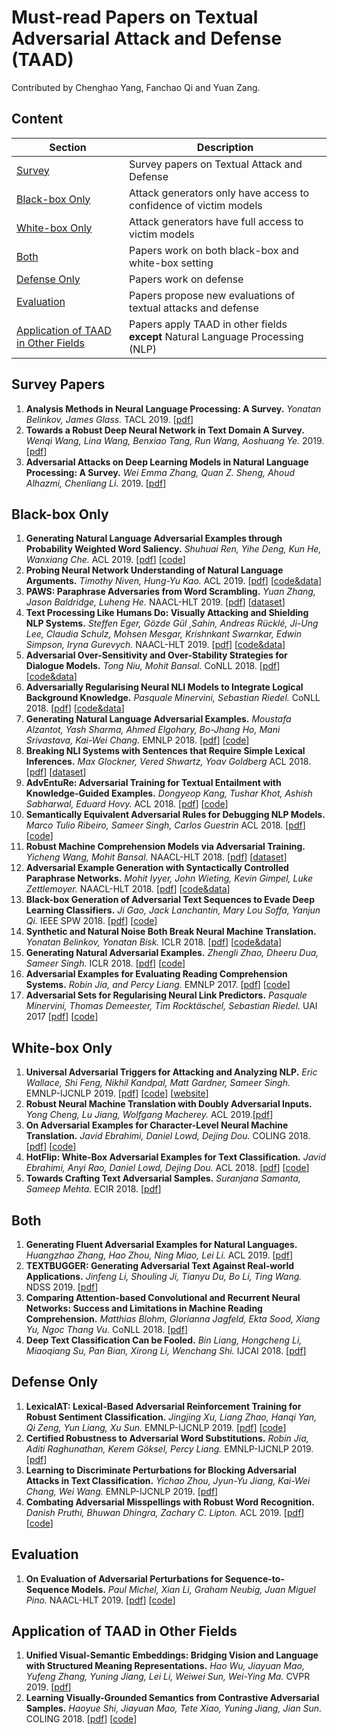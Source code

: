 # Must-read Papers on Textual Adversarial Attack and Defense (TAAD)

Contributed by Chenghao Yang, Fanchao Qi and Yuan Zang.


## Content

| Section | Description |
|-|-|
| [Survey](#survey) | Survey papers on Textual Attack and Defense |
| [Black-box Only](#black-box-only) | Attack generators only have access to confidence of victim models |
| [White-box Only](#white-box-only) | Attack generators have full access to victim models |
| [Both](#both) | Papers work on both black-box and white-box setting |
| [Defense Only](#defense-only) | Papers work on defense |
| [Evaluation](#evaluation) |  Papers propose new evaluations of textual attacks and defense |
| [Application of TAAD in Other Fields](#application-of-TAAD-in-other-fields) |  Papers apply TAAD in other fields **except** Natural Language Processing (NLP) |

## Survey Papers
1. **Analysis Methods in Neural Language Processing: A Survey.**
*Yonatan Belinkov, James Glass.* TACL 2019. [[pdf](https://www.aclweb.org/anthology/papers/Q/Q19/Q19-1004/)]
1. **Towards a Robust Deep Neural Network in Text Domain A Survey.**
*Wenqi Wang, Lina Wang, Benxiao Tang, Run Wang, Aoshuang Ye.* 2019. [[pdf](https://arxiv.org/pdf/1902.07285.pdf)]
1. **Adversarial Attacks on Deep Learning Models in Natural Language Processing: A Survey.**
*Wei Emma Zhang, Quan Z. Sheng, Ahoud Alhazmi, Chenliang Li.* 2019. [[pdf](https://arxiv.org/pdf/1901.06796.pdf)]

## Black-box Only
1. **Generating Natural Language Adversarial Examples through Probability Weighted Word Saliency.** *Shuhuai Ren, Yihe Deng, Kun He, Wanxiang Che.* ACL 2019. [[pdf](https://www.aclweb.org/anthology/P19-1103.pdf)] [[code](https://github.com/JHL-HUST/PWWS/)]
1. **Probing Neural Network Understanding of Natural Language Arguments.** *Timothy Niven, Hung-Yu Kao.* ACL 2019. [[pdf](https://www.aclweb.org/anthology/P19-1459.pdf)] [[code&data](https://github.com/IKMLab/arct2)]
1. **PAWS: Paraphrase Adversaries from Word Scrambling.**
*Yuan Zhang, Jason Baldridge, Luheng He.* NAACL-HLT 2019. [[pdf](https://www.aclweb.org/anthology/N19-1131)] [[dataset](https://g.co/dataset/paws)]
1. **Text Processing Like Humans Do: Visually Attacking and Shielding NLP Systems.**
*Steffen Eger, Gözde Gül ¸Sahin, Andreas Rücklé, Ji-Ung Lee, Claudia Schulz, Mohsen Mesgar, Krishnkant Swarnkar, Edwin Simpson, Iryna Gurevych.* NAACL-HLT 2019. [[pdf](https://www.aclweb.org/anthology/N19-1165)] [[code&data](https://github.com/UKPLab/naacl2019-like-humans-visual-attacks)]
1. **Adversarial Over-Sensitivity and Over-Stability Strategies for Dialogue Models.**
*Tong Niu, Mohit Bansal.* CoNLL 2018. [[pdf](https://www.aclweb.org/anthology/K18-1047)] [[code&data](https://github.com/WolfNiu/AdversarialDialogue)]
1. **Adversarially Regularising Neural NLI Models to Integrate Logical Background Knowledge.**
*Pasquale Minervini, Sebastian Riedel.* CoNLL 2018. [[pdf](https://www.aclweb.org/anthology/K18-1007)] [[code&data](https://github.com/uclmr/adversarial-nli/)]
1. **Generating Natural Language Adversarial Examples.**
*Moustafa Alzantot, Yash Sharma, Ahmed Elgohary, Bo-Jhang Ho, Mani Srivastava, Kai-Wei Chang.* EMNLP 2018. [[pdf](https://www.aclweb.org/anthology/D18-1316)] [[code](https://github.com/nesl/nlp_adversarial_examples)]
1. **Breaking NLI Systems with Sentences that Require Simple Lexical Inferences.**
*Max Glockner, Vered Shwartz, Yoav Goldberg* ACL 2018. [[pdf](https://www.aclweb.org/anthology/P18-2103)] [[dataset](https://github.com/BIU-NLP/Breaking_NLI)]
1. **AdvEntuRe: Adversarial Training for Textual Entailment with Knowledge-Guided Examples.**
*Dongyeop Kang, Tushar Khot, Ashish Sabharwal, Eduard Hovy.* ACL 2018. [[pdf](https://www.aclweb.org/anthology/P18-1225)] [[code](https://github.com/dykang/adventure)]
1. **Semantically Equivalent Adversarial Rules for Debugging NLP Models.**
*Marco Tulio Ribeiro, Sameer Singh, Carlos Guestrin* ACL 2018. [[pdf](https://aclweb.org/anthology/P18-1079)] [[code](https://github.com/marcotcr/sears)]
1. **Robust Machine Comprehension Models via Adversarial Training.**
*Yicheng Wang, Mohit Bansal.* NAACL-HLT 2018. [[pdf](https://www.aclweb.org/anthology/N18-2091)] [[dataset](https://drive.google.com/drive/folders/19Ye31SUpxdVyLzfaB2B7orbqSl9aOHfQ)]
1. **Adversarial Example Generation with Syntactically Controlled Paraphrase Networks.**
*Mohit Iyyer, John Wieting, Kevin Gimpel, Luke Zettlemoyer.* NAACL-HLT 2018. [[pdf](https://www.aclweb.org/anthology/N18-1170)] [[code&data](https://github.com/miyyer/scpn)]
1. **Black-box Generation of Adversarial Text Sequences to Evade Deep Learning Classifiers.**
*Ji Gao, Jack Lanchantin, Mary Lou Soffa, Yanjun Qi.* IEEE SPW 2018. [[pdf](https://ieeexplore.ieee.org/document/8424632)] [[code](https://github.com/QData/deepWordBug)]
1. **Synthetic and Natural Noise Both Break Neural Machine Translation.**
*Yonatan Belinkov, Yonatan Bisk.* ICLR 2018. [[pdf](https://arxiv.org/pdf/1711.02173.pdf)] [[code&data](https://github.com/ybisk/charNMT-noise)]
1. **Generating Natural Adversarial Examples.**
*Zhengli Zhao, Dheeru Dua, Sameer Singh.* ICLR 2018. [[pdf](https://arxiv.org/pdf/1710.11342.pdf)] [[code](https://github.com/zhengliz/natural-adversary)]
1. **Adversarial Examples for Evaluating Reading Comprehension Systems.**
*Robin Jia, and Percy Liang.* EMNLP 2017. [[pdf](https://www.aclweb.org/anthology/D17-1215)] [[code](https://github.com/robinjia/adversarial-squad)]
1. **Adversarial Sets for Regularising Neural Link Predictors.**
*Pasquale Minervini, Thomas Demeester, Tim Rocktäschel, Sebastian Riedel.* UAI 2017 [[pdf](https://arxiv.org/pdf/1707.07596.pdf)] [[code](https://github.com/uclmr/inferbeddings)]

## White-box Only
1. **Universal Adversarial Triggers for Attacking and Analyzing NLP.** *Eric Wallace, Shi Feng, Nikhil Kandpal, Matt Gardner, Sameer Singh.* EMNLP-IJCNLP 2019. [[pdf](https://arxiv.org/pdf/1908.07125.pdf)] [[code](https://github.com/Eric-Wallace/universal-triggers)] [[website](http://www.ericswallace.com/triggers)]
1. **Robust Neural Machine Translation with Doubly Adversarial Inputs.** *Yong Cheng, Lu Jiang, Wolfgang Macherey.* ACL 2019.[[pdf](https://www.aclweb.org/anthology/P19-1425)]
1. **On Adversarial Examples for Character-Level Neural Machine Translation.**
*Javid Ebrahimi, Daniel Lowd, Dejing Dou.* COLING 2018. [[pdf](https://www.aclweb.org/anthology/C18-1055)] [[code](https://github.com/jebivid/adversarial-nmt)]
1. **HotFlip: White-Box Adversarial Examples for Text Classification.**
*Javid Ebrahimi, Anyi Rao, Daniel Lowd, Dejing Dou.* ACL 2018. [[pdf](https://www.aclweb.org/anthology/P18-2006)] [[code](https://github.com/AnyiRao/WordAdver)]
1. **Towards Crafting Text Adversarial Samples.**
*Suranjana Samanta, Sameep Mehta.* ECIR 2018. [[pdf](https://arxiv.org/pdf/1707.02812.pdf)]

## Both
1. **Generating Fluent Adversarial Examples for Natural Languages.** *Huangzhao Zhang, Hao Zhou, Ning Miao, Lei Li.* ACL 2019. [[pdf](https://www.aclweb.org/anthology/P19-1559)]
1. **TEXTBUGGER: Generating Adversarial Text Against Real-world Applications.**
*Jinfeng Li, Shouling Ji, Tianyu Du, Bo Li, Ting Wang.* NDSS 2019. [[pdf](https://arxiv.org/pdf/1812.05271.pdf)]
1. **Comparing Attention-based Convolutional and Recurrent Neural Networks: Success and Limitations in Machine Reading Comprehension.**
*Matthias Blohm, Glorianna Jagfeld, Ekta Sood, Xiang Yu, Ngoc Thang Vu.* CoNLL 2018. [[pdf](https://www.aclweb.org/anthology/K18-1011)]
1. **Deep Text Classification Can be Fooled.**
*Bin Liang, Hongcheng Li, Miaoqiang Su, Pan Bian, Xirong Li, Wenchang Shi.* IJCAI 2018. [[pdf](https://arxiv.org/ftp/arxiv/papers/1704/1704.08006.pdf)]

## Defense Only
1. **LexicalAT: Lexical-Based Adversarial Reinforcement Training for Robust Sentiment Classification.** *Jingjing Xu, Liang Zhao, Hanqi Yan, Qi Zeng, Yun Liang, Xu Sun.* EMNLP-IJCNLP 2019. [[pdf](https://www.aclweb.org/anthology/D19-1554.pdf)] [[code](https://github.com/lancopku/LexicalAT)]
1. **Certified Robustness to Adversarial Word Substitutions.**
*Robin Jia, Aditi Raghunathan, Kerem Göksel, Percy Liang.* EMNLP-IJCNLP 2019. [[pdf](https://www.aclweb.org/anthology/D19-1423.pdf)]
1. **Learning to Discriminate Perturbations for Blocking Adversarial Attacks in Text Classification.** *Yichao Zhou, Jyun-Yu Jiang, Kai-Wei Chang, Wei Wang.* EMNLP-IJCNLP 2019. [[pdf](https://www.aclweb.org/anthology/D19-1496.pdf)]
1. **Combating Adversarial Misspellings with Robust Word Recognition.**
*Danish Pruthi, Bhuwan Dhingra, Zachary C. Lipton.* ACL 2019. [[pdf](https://www.aclweb.org/anthology/P19-1561.pdf)] [[code](https://github.com/danishpruthi/adversarial-misspellings)]

## Evaluation
1. **On Evaluation of Adversarial Perturbations for Sequence-to-Sequence Models.**
*Paul Michel, Xian Li, Graham Neubig, Juan Miguel Pino.* NAACL-HLT 2019. [[pdf](https://www.aclweb.org/anthology/N19-1314)] [[code](https://github.com/pmichel31415/teapot-nlp)]

## Application of TAAD in Other Fields
1. **Unified Visual-Semantic Embeddings: Bridging Vision and Language with Structured Meaning Representations.**
*Hao Wu, Jiayuan Mao, Yufeng Zhang, Yuning Jiang, Lei Li, Weiwei Sun, Wei-Ying Ma.* CVPR 2019. [[pdf](https://arxiv.org/abs/1904.05521v1)]
1. **Learning Visually-Grounded Semantics from Contrastive Adversarial Samples.**
*Haoyue Shi, Jiayuan Mao, Tete Xiao, Yuning Jiang, Jian Sun.* COLING 2018.
[[pdf](https://aclweb.org/anthology/C18-1315)] [[code](https://github.com/ExplorerFreda/VSE-C)]
